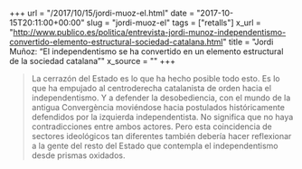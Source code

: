 +++
url = "/2017/10/15/jordi-muoz-el.html"
date = "2017-10-15T20:11:00+00:00"
slug = "jordi-muoz-el"
tags = ["retalls"]
x_url = "http://www.publico.es/politica/entrevista-jordi-munoz-independentismo-convertido-elemento-estructural-sociedad-catalana.html"
title = "Jordi Muñoz: “El independentismo se ha convertido en un elemento estructural de la sociedad catalana”"
x_source = ""
+++


> La cerrazón del Estado es lo que ha hecho posible todo esto. Es lo que ha empujado al centroderecha catalanista de orden hacia el independentismo. Y a defender la desobediencia, con el mundo de la antigua Convergència moviéndose hacia postulados históricamente defendidos por la izquierda independentista. No significa que no haya contradicciones entre ambos actores. Pero esta coincidencia de sectores ideológicos tan diferentes también debería hacer reflexionar a la gente del resto del Estado que contempla el independentismo desde prismas oxidados.
